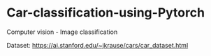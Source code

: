 # Car-classification-using-Pytorch
Computer vision - Image classification

Dataset: https://ai.stanford.edu/~jkrause/cars/car_dataset.html
